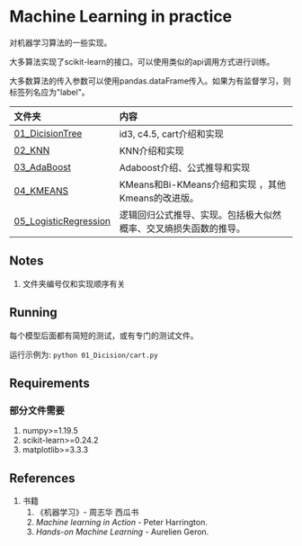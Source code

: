 # Machine Learning in practice

对机器学习算法的一些实现。

大多算法实现了scikit-learn的接口。可以使用类似的api调用方式进行训练。

大多数算法的传入参数可以使用pandas.dataFrame传入。如果为有监督学习，则标签列名应为"label"。

| 文件夹                                            | 内容                      |
| :------------------------------------------------ | :------------------------ |
| [01_DicisionTree](./01_DicisionTree/)             | id3, c4.5, cart介绍和实现 |
| [02_KNN](./02_KNN/)                               | KNN介绍和实现             |
| [03_AdaBoost](./03_AdaBoost/)                     | Adaboost介绍、公式推导和实现             |
| [04_KMEANS](./04_KMEANS/)                         | KMeans和Bi-KMeans介绍和实现 ，其他Kmeans的改进版。            |
| [05_LogisticRegression](./05_LogisticRegression/) | 逻辑回归公式推导、实现。包括极大似然概率、交叉熵损失函数的推导。             |


## Notes
1. 文件夹编号仅和实现顺序有关

## Running

每个模型后面都有简短的测试，或有专门的测试文件。

运行示例为: ```python 01_Dicision/cart.py```

## Requirements

### 部分文件需要 

1. numpy>=1.19.5
2. scikit-learn>=0.24.2
3. matplotlib>=3.3.3

## References
1. 书籍
   1. 《机器学习》- 周志华 西瓜书
   2. *Machine learning in Action* - Peter Harrington.
   3. *Hands-on Machine Learning* - Aurelien Geron.

